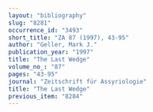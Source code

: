 ```yaml
---
layout: "bibliography"
slug: "8281"
occurrence_id: "3493"
short_title: "ZA 87 (1997), 43-95"
author: "Geller, Mark J."
publication_year: "1997"
title: "The Last Wedge"
volume_no_: "87"
pages: "43-95"
journal: "Zeitschrift für Assyriologie"
title: "The Last Wedge"
previous_item: "8284"
---
```

